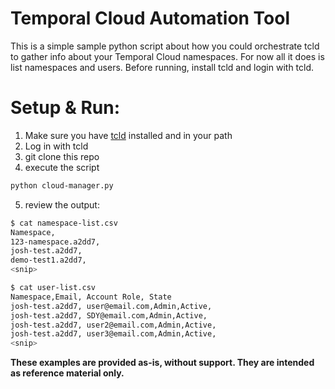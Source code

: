 # Temporal Cloud Automation Tool
This is a simple sample python script about how you could orchestrate tcld to gather info about your Temporal Cloud namespaces.
For now all it does is list namespaces and users.
Before running, install tcld and login with tcld.

# Setup & Run:
1. Make sure you have [tcld](https://docs.temporal.io/cloud/tcld) installed and in your path
2. Log in with tcld
3. git clone this repo
4. execute the script
```bash
python cloud-manager.py
```
5. review the output:
```bash
$ cat namespace-list.csv
Namespace,
123-namespace.a2dd7,
josh-test.a2dd7,
demo-test1.a2dd7,
<snip>
```
```bash
$ cat user-list.csv 
Namespace,Email, Account Role, State
josh-test.a2dd7, user@email.com,Admin,Active,
josh-test.a2dd7, SDY@email.com,Admin,Active,
josh-test.a2dd7, user2@email.com,Admin,Active,
josh-test.a2dd7, user3@email.com,Admin,Active,
<snip>
```

**These examples are provided as-is, without support. They are intended as reference material only.**
